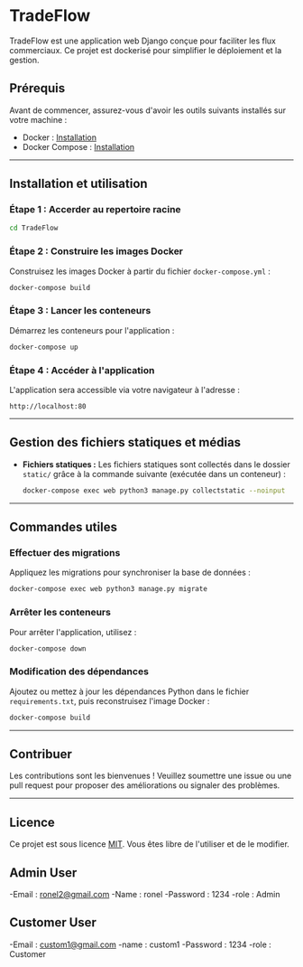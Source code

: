 # TradeFlow

TradeFlow est une application web Django conçue pour faciliter les flux commerciaux. Ce projet est dockerisé pour simplifier le déploiement et la gestion.

## Prérequis

Avant de commencer, assurez-vous d'avoir les outils suivants installés sur votre machine :

- Docker : [Installation](https://docs.docker.com/get-docker/)
- Docker Compose : [Installation](https://docs.docker.com/compose/install/)

---

## Installation et utilisation

### Étape 1 : Accerder au repertoire racine

```bash
cd TradeFlow
```

### Étape 2 : Construire les images Docker

Construisez les images Docker à partir du fichier `docker-compose.yml` :

```bash
docker-compose build
```

### Étape 3 : Lancer les conteneurs

Démarrez les conteneurs pour l'application :

```bash
docker-compose up
```

### Étape 4 : Accéder à l'application

L'application sera accessible via votre navigateur à l'adresse :

```
http://localhost:80
```

---

## Gestion des fichiers statiques et médias

- **Fichiers statiques :** Les fichiers statiques sont collectés dans le dossier `static/` grâce à la commande suivante (exécutée dans un conteneur) :

  ```bash
  docker-compose exec web python3 manage.py collectstatic --noinput
  ```
---

## Commandes utiles

### Effectuer des migrations

Appliquez les migrations pour synchroniser la base de données :

```bash
docker-compose exec web python3 manage.py migrate
```

### Arrêter les conteneurs

Pour arrêter l'application, utilisez :

```bash
docker-compose down
```


### Modification des dépendances

Ajoutez ou mettez à jour les dépendances Python dans le fichier `requirements.txt`, puis reconstruisez l'image Docker :

```bash
docker-compose build
```

---

## Contribuer

Les contributions sont les bienvenues ! Veuillez soumettre une issue ou une pull request pour proposer des améliorations ou signaler des problèmes.

---

## Licence

Ce projet est sous licence [MIT](LICENSE). Vous êtes libre de l'utiliser et de le modifier.


## Admin User
-Email : ronel2@gmail.com
-Name : ronel
-Password : 1234
-role : Admin

## Customer User
-Email : custom1@gmail.com
-name : custom1
-Password : 1234
-role : Customer

